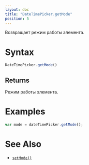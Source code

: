 ```yaml
---
layout: doc
title: "DateTimePicker.getMode"
position: 5
---
```


Возвращает режим работы элемента.

# Syntax

```js
DateTimePicker.getMode()
```

## Returns

Режим работы элемента.

# Examples

```js
var mode = dateTimePicker.getMode();
```

# See Also

* [`setMode()`](../DateTimePicker.setMode/)
